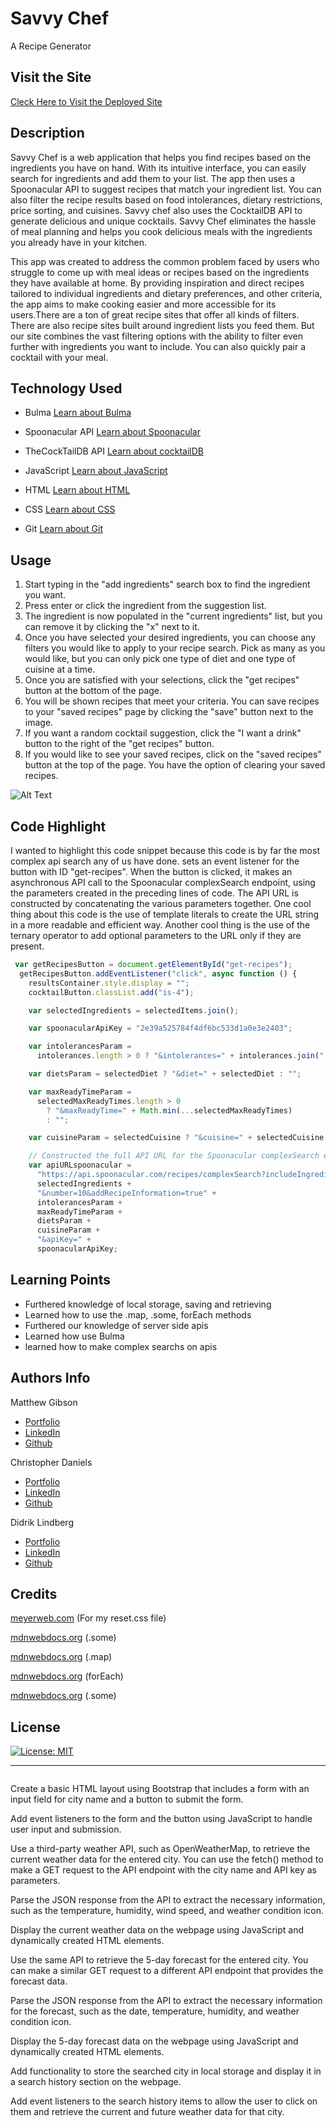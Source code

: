 # Savvy Chef

A Recipe Generator

## Visit the Site

[Cleck Here to Visit the Deployed Site](https://didriklindberg.github.io/savvy-chef/)

## Description

Savvy Chef is a web application that helps you find recipes based on the ingredients you have on hand. With its intuitive interface, you can easily search for ingredients and add them to your list. The app then uses a Spoonacular API to suggest recipes that match your ingredient list. You can also filter the recipe results based on food intolerances, dietary restrictions, price sorting, and cuisines. Savvy chef also uses the CocktailDB API to generate delicious and unique cocktails. Savvy Chef eliminates the hassle of meal planning and helps you cook delicious meals with the ingredients you already have in your kitchen.

This app was created to address the common problem faced by users who struggle to come up with meal ideas or recipes based on the ingredients they have available at home. By providing inspiration and direct recipes tailored to individual ingredients and dietary preferences, and other criteria, the app aims to make cooking easier and more accessible for its users.There are a ton of great recipe sites that offer all kinds of filters. There are also recipe sites built around ingredient lists you feed them. But our site combines the vast filtering options with the ability to filter even further with ingredients you want to include. You can also quickly pair a cocktail with your meal.

## Technology Used

- Bulma
  [Learn about Bulma](https://bulma.io/)

- Spoonacular API
  [Learn about Spoonacular](https://spoonacular.com/food-api)

- TheCockTailDB API
  [Learn about cocktailDB](https://www.thecocktaildb.com/)

- JavaScript
  [Learn about JavaScript](https://developer.mozilla.org/en-US/docs/Web/JavaScript)

- HTML
  [Learn about HTML](https://developer.mozilla.org/en-US/docs/Web/HTML)

- CSS
  [Learn about CSS](https://developer.mozilla.org/en-US/docs/Web/CSS)

- Git
  [Learn about Git](https://git-scm.com/)

## Usage

1. Start typing in the "add ingredients" search box to find the ingredient you want.
2. Press enter or click the ingredient from the suggestion list.
3. The ingredient is now populated in the "current ingredients" list, but you can remove it by clicking the "x" next to it.
4. Once you have selected your desired ingredients, you can choose any filters you would like to apply to your recipe search. Pick as many as you would like, but you can only pick one type of diet and one type of cuisine at a time.
5. Once you are satisfied with your selections, click the "get recipes" button at the bottom of the page.
6. You will be shown recipes that meet your criteria. You can save recipes to your "saved recipes" page by clicking the "save" button next to the image.
7. If you want a random cocktail suggestion, click the "I want a drink" button to the right of the "get recipes" button.
8. If you would like to see your saved recipes, click on the "saved recipes" button at the top of the page. You have the option of clearing your saved recipes.

![Alt Text](./assets/2023-04-13%2023.03.34.gif)

## Code Highlight

I wanted to highlight this code snippet because this code is by far the most complex api search any of us have done. sets an event listener for the button with ID "get-recipes". When the button is clicked, it makes an asynchronous API call to the Spoonacular complexSearch endpoint, using the parameters created in the preceding lines of code. The API URL is constructed by concatenating the various parameters together. One cool thing about this code is the use of template literals to create the URL string in a more readable and efficient way. Another cool thing is the use of the ternary operator to add optional parameters to the URL only if they are present.

```JavaScript
 var getRecipesButton = document.getElementById("get-recipes");
  getRecipesButton.addEventListener("click", async function () {
    resultsContainer.style.display = "";
    cocktailButton.classList.add("is-4");

    var selectedIngredients = selectedItems.join();

    var spoonacularApiKey = "2e39a525784f4df6bc533d1a0e3e2403";

    var intolerancesParam =
      intolerances.length > 0 ? "&intolerances=" + intolerances.join(",") : "";

    var dietsParam = selectedDiet ? "&diet=" + selectedDiet : "";

    var maxReadyTimeParam =
      selectedMaxReadyTimes.length > 0
        ? "&maxReadyTime=" + Math.min(...selectedMaxReadyTimes)
        : "";

    var cuisineParam = selectedCuisine ? "&cuisine=" + selectedCuisine : "";

    // Constructed the full API URL for the Spoonacular complexSearch endpoint
    var apiURLspoonacular =
      "https://api.spoonacular.com/recipes/complexSearch?includeIngredients=" +
      selectedIngredients +
      "&number=10&addRecipeInformation=true" +
      intolerancesParam +
      maxReadyTimeParam +
      dietsParam +
      cuisineParam +
      "&apiKey=" +
      spoonacularApiKey;
```

## Learning Points

- Furthered knowledge of local storage, saving and retrieving
- Learned how to use the .map, .some, forEach methods
- Furthered our knowledge of server side apis
- Learned how use Bulma
- learned how to make complex searchs on apis

## Authors Info

Matthew Gibson

- [Portfolio](https://ohsweetwampum.github.io/mattgibson-portfolio-page/)
- [LinkedIn](https://www.linkedin.com/in/matthew-gibson-6b9b12237/)
- [Github](https://github.com/ohSweetWampum)

Christopher Daniels

- [Portfolio](https://danielschris96.github.io/personal-portfolio-page/)
- [LinkedIn](https://www.linkedin.com/in/christopher-daniels-01317726b/)
- [Github](https://github.com/danielschris96)

Didrik Lindberg

- [Portfolio](https://github.com/DidrikLindberg?tab=repositories)
- [LinkedIn](https://www.linkedin.com/in/didrik-lindberg-3b2955148/)
- [Github](https://github.com/DidrikLindberg)

## Credits

[meyerweb.com](https://meyerweb.com/eric/tools/css/reset/)
(For my reset.css file)

[mdnwebdocs.org](https://developer.mozilla.org/en-US/docs/Web/JavaScript/Reference/Global_Objects/Array/some)
(.some)

[mdnwebdocs.org](https://developer.mozilla.org/en-US/docs/Web/JavaScript/Reference/Global_Objects/Array/map)
(.map)

[mdnwebdocs.org](https://developer.mozilla.org/en-US/docs/Web/JavaScript/Reference/Global_Objects/Array/forEach)
(forEach)

[mdnwebdocs.org](https://developer.mozilla.org/en-US/docs/Web/JavaScript/Reference/Global_Objects/Array/some)
(.some)

## License

[![License: MIT](https://img.shields.io/badge/License-MIT-yellow.svg)](https://opensource.org/licenses/MIT)

---

```

```

Create a basic HTML layout using Bootstrap that includes a form with an input field for city name and a button to submit the form.

Add event listeners to the form and the button using JavaScript to handle user input and submission.

Use a third-party weather API, such as OpenWeatherMap, to retrieve the current weather data for the entered city. You can use the fetch() method to make a GET request to the API endpoint with the city name and API key as parameters.

Parse the JSON response from the API to extract the necessary information, such as the temperature, humidity, wind speed, and weather condition icon.

Display the current weather data on the webpage using JavaScript and dynamically created HTML elements.

Use the same API to retrieve the 5-day forecast for the entered city. You can make a similar GET request to a different API endpoint that provides the forecast data.

Parse the JSON response from the API to extract the necessary information for the forecast, such as the date, temperature, humidity, and weather condition icon.

Display the 5-day forecast data on the webpage using JavaScript and dynamically created HTML elements.

Add functionality to store the searched city in local storage and display it in a search history section on the webpage.

Add event listeners to the search history items to allow the user to click on them and retrieve the current and future weather data for that city.
